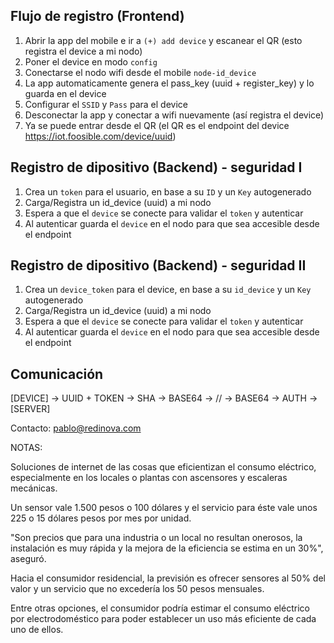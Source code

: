 ## Flujo de registro (Frontend)


1. Abrir la app del mobile e ir a `(+) add device` y escanear el QR (esto registra el device a mi nodo)
2. Poner el device en modo `config`
3. Conectarse el nodo wifi desde el mobile `node-id_device`
4. La app automaticamente genera el pass_key (uuid + register_key) y lo guarda en el device
5. Configurar el `SSID` y `Pass` para el device
6. Desconectar la app y conectar a wifi nuevamente (así registra el device)
7. Ya se puede entrar desde el QR (el QR es el endpoint del device https://iot.foosible.com/device/uuid)


## Registro de dipositivo (Backend) - seguridad I

1. Crea un `token` para el usuario, en base a su `ID` y un `Key` autogenerado
2. Carga/Registra un id_device (uuid) a mi nodo
3. Espera a que el `device` se conecte para validar el `token` y autenticar
4. Al autenticar guarda el `device` en el nodo para que sea accesible desde el endpoint

## Registro de dipositivo (Backend) - seguridad II

1. Crea un `device_token` para el device, en base a su `id_device` y un `Key` autogenerado
2. Carga/Registra un id_device (uuid) a mi nodo
3. Espera a que el `device` se conecte para validar el `token` y autenticar
4. Al autenticar guarda el `device` en el nodo para que sea accesible desde el endpoint


## Comunicación

[DEVICE] -> UUID + TOKEN -> SHA -> BASE64 -> // -> BASE64 -> AUTH -> [SERVER]













Contacto: pablo@redinova.com

NOTAS: 

Soluciones de internet de las cosas que eficientizan el consumo eléctrico, especialmente en los locales o plantas con ascensores y escaleras mecánicas.

Un sensor vale 1.500 pesos o 100 dólares y el servicio para éste vale unos 225 o 15 dólares pesos por mes por unidad.

"Son precios que para una industria o un local no resultan onerosos, la instalación es muy rápida y la mejora de la eficiencia se estima en un 30%", aseguró.

Hacia el consumidor residencial, la previsión es ofrecer sensores al 50% del valor y un servicio que no excedería los 50 pesos mensuales.

Entre otras opciones, el consumidor podría estimar el consumo eléctrico por electrodoméstico para poder establecer un uso más eficiente de cada uno de ellos.

